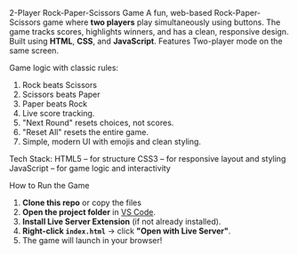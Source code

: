 2-Player Rock-Paper-Scissors Game
A fun, web-based Rock-Paper-Scissors game where **two players** play simultaneously using buttons. The game tracks scores, highlights winners, and has a clean, responsive design. Built using **HTML**, **CSS**, and **JavaScript**.
Features
Two-player mode on the same screen.

Game logic with classic rules:
1. Rock beats Scissors
2. Scissors beats Paper
3. Paper beats Rock
4.  Live score tracking.
5. "Next Round" resets choices, not scores.
4. "Reset All" resets the entire game.
5. Simple, modern UI with emojis and clean styling.

Tech Stack:
HTML5 – for structure
CSS3 – for responsive layout and styling
JavaScript – for game logic and interactivity

 How to Run the Game
1. **Clone this repo** or copy the files
2. **Open the project folder** in [VS Code](https://code.visualstudio.com/).
3. **Install Live Server Extension** (if not already installed).
4. **Right-click `index.html`** → click **"Open with Live Server"**.
5. The game will launch in your browser!
